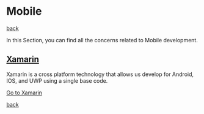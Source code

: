 # Mobile

[back](../README.md)

In this Section, you can find all the concerns related to Mobile development.

## [Xamarin](./xamarin/README.md)

Xamarin is a cross platform technology that allows us develop for Android, IOS, and UWP using a single base code.

[Go to Xamarin](./xamarin/README.md)

[back](../README.md)